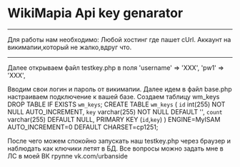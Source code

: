 # WikiMapia Api key genarator
***
Для работы нам необходимо:
Любой хостинг где пашет cUrl.
Аккаунт на викимапии,который не жалко,вдруг что.
***
Далее открываем файл testkey.php в поля
 'username' => 'XXX',
  'pw1' => 'XXX',
  
Вводим свои логин и пароль от викимапии.
Далее идем в файл base.php настраиваем подключение к вашей базе.
Создаем таблицу wm_keys 
DROP TABLE IF EXISTS `wm_keys`;
CREATE TABLE `wm_keys` (
  `id` int(255) NOT NULL AUTO_INCREMENT,
  `key` varchar(255) NOT NULL DEFAULT '',
  `count` varchar(255) DEFAULT NULL,
  PRIMARY KEY (`id`,`key`)
) ENGINE=MyISAM AUTO_INCREMENT=0 DEFAULT CHARSET=cp1251;

После чего можем спокойно запускать наш testkey.php через браузер и наблюдать как ключики летят в БД.
Все вопросы можно задать мне в ЛС в моей ВК группе vk.com/urbanside
